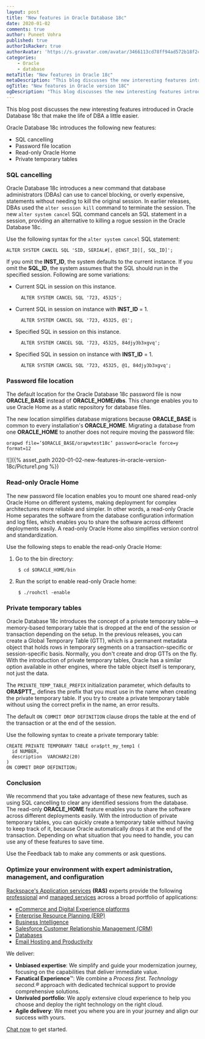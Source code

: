 ```yaml
---
layout: post
title: "New features in Oracle Database 18c"
date: 2020-01-02
comments: true
author: Puneet Vohra
published: true
authorIsRacker: true
authorAvatar: 'https://s.gravatar.com/avatar/3466113cd78ff94ad572b18f2cd5d599'
categories:
    - Oracle
    - database
metaTitle: "New features in Oracle 18c"
metaDescription: "This blog discusses the new interesting features introduced in Oracle Database 18c that make the life of DBA a little easier."
ogTitle: "New features in Oracle version 18C"
ogDescription: "This blog discusses the new interesting features introduced in Oracle Database 18c that make the life of DBA a little easier."
---
```


This blog post discusses the new interesting features introduced in Oracle
Database 18c that make the life of DBA a little easier.

<!--more-->

Oracle Database 18c introduces the following new features:

- SQL cancelling
- Password file location
- Read-only Oracle Home
- Private temporary tables

### SQL cancelling

Oracle Database 18c introduces a new command that database administrators (DBAs) can use
to cancel blocking, or overly expensive, statements without needing to kill the
original session. In earlier releases, DBAs used the `alter session kill` command
to terminate the session. The new `alter system cancel` SQL command cancels an
SQL statement in a session, providing an alternative to killing a rogue session
in the Oracle Database 18c.

Use the following syntax for the `alter system cancel` SQL statement:

    ALTER SYSTEM CANCEL SQL 'SID, SERIAL#[, @INST_ID][, SQL_ID]';

If you omit the **INST\_ID**, the system defaults to the current instance. If
you omit the **SQL\_ID**, the system assumes that the SQL should run in the
specified session. Following are some variations:

- Current SQL in session on this instance.

        ALTER SYSTEM CANCEL SQL '723, 45325';

- Current SQL in session on instance with **INST\_ID** = 1.

        ALTER SYSTEM CANCEL SQL '723, 45325, @1';

- Specified SQL in session on this instance.

        ALTER SYSTEM CANCEL SQL '723, 45325, 84djy3b3xgvq';

- Specified SQL in session on instance with **INST\_ID** = 1.

        ALTER SYSTEM CANCEL SQL '723, 45325, @1, 84djy3b3xgvq';

### Password file location

The default location for the Oracle Database 18c password file is now
**ORACLE\_BASE** instead of **ORACLE\_HOME/dbs**. This change enables you to use
Oracle Home as a static repository for database files.

The new location simplifies database migrations because **ORACLE\_BASE** is
common to every installation's **ORACLE\_HOME**. Migrating a database from one
**ORACLE\_HOME** to another does not require moving the password file:

    orapwd file=’$ORACLE_BASE/orapwtest18c’ password=oracle force=y format=12

![]({% asset_path 2020-01-02-new-features-in-oracle-version-18c/Picture1.png %})

### Read-only Oracle Home

The new password file location enables you to mount one shared read-only
Oracle Home on different systems, making deployment for complex architectures
more reliable and simpler. In other words, a read-only Oracle Home separates the
software from the database configuration information and log files, which enables
you to share the software across different deployments easily. A read-only Oracle
Home also simplifies version control and standardization.

Use the following steps to enable the read-only
Oracle Home:

1. Go to the bin directory:

        $ cd $ORACLE_HOME/bin

2. Run the script to enable read-only Oracle home:

        $ ./roohctl -enable

### Private temporary tables

Oracle Database 18c introduces the concept of a private temporary table&mdash;a
memory-based temporary table that is dropped at the end of the session or
transaction depending on the setup. In the previous releases, you can create a
Global Temporary Table (GTT), which is a permanent metadata object that holds
rows in temporary segments on a transaction-specific or session-specific basis.
Normally, you don't create and drop GTTs on the fly. With the introduction of
private temporary tables, Oracle has a similar option available in other engines,
where the table object itself is temporary, not just the data.

The `PRIVATE_TEMP_TABLE_PREFIX` initialization parameter, which defaults to
**ORA$PTT_**, defines the prefix that you must use in the name when creating the
private temporary table. If you try to create a private temporary table without
using the correct prefix in the name, an error results.

The default `ON COMMIT DROP DEFINITION` clause drops the table at the end of the
transaction or at the end of the session.

Use the following syntax to create a private temporary table:

    CREATE PRIVATE TEMPORARY TABLE ora$ptt_my_temp1 (
      id NUMBER,
      description  VARCHAR2(20)
    )
    ON COMMIT DROP DEFINITION;

### Conclusion

We recommend that you take advantage of these new features, such as using SQL
cancelling to clear any identified sessions from the database. The read-only
**ORACLE\_HOME** feature enables you to share the software across
different deployments easily. With the introduction of private temporary tables, you
can quickly create a temporary table without having to keep track of it,
because Oracle automatically drops it at the end of the transaction. Depending
on what situation that you need to handle, you can use any of these features
to save time.

Use the Feedback tab to make any comments or ask questions.

### Optimize your environment with expert administration, management, and configuration

[Rackspace's Application services](https://www.rackspace.com/application-management/managed-services)
**(RAS)** experts provide the following [professional](https://www.rackspace.com/application-management/professional-services)
and
[managed services](https://www.rackspace.com/application-management/managed-services) across
a broad portfolio of applications:

- [eCommerce and Digital Experience platforms](https://www.rackspace.com/ecommerce-digital-experience)
- [Enterprise Resource Planning (ERP)](https://www.rackspace.com/erp)
- [Business Intelligence](https://www.rackspace.com/business-intelligence)
- [Salesforce Customer Relationship Management (CRM)](https://www.rackspace.com/salesforce-managed-services)
- [Databases](https://www.rackspace.com/dba-services)
- [Email Hosting and Productivity](https://www.rackspace.com/email-hosting)

We deliver:

- **Unbiased expertise**: We simplify and guide your modernization journey,
focusing on the capabilities that deliver immediate value.
- **Fanatical Experience**&trade;: We combine a *Process first. Technology second.&reg;*
approach with dedicated technical support to provide comprehensive solutions.
- **Unrivaled portfolio**: We apply extensive cloud experience to help you
choose and deploy the right technology on the right cloud.
- **Agile delivery**: We meet you where you are in your journey and align
our success with yours.

[Chat now](https://www.rackspace.com/#chat) to get started.
